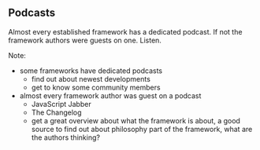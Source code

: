 ## Podcasts

Almost every established framework has a dedicated podcast. If not the framework authors were guests on one. Listen.

Note:

- some frameworks have dedicated podcasts
    - find out about newest developments
    - get to know some community members
- almost every framework author was guest on a podcast
    - JavaScript Jabber
    - The Changelog
    - get a great overview about what the framework is about, a good source to find out about philosophy part of the framework, what are the authors thinking?
